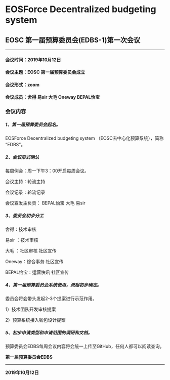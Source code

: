 # EOSForce Decentralized budgeting system 
## EOSC 第一届预算委员会(EDBS-1)第一次会议
---
#### 会议时间：2019年10月12日
#### 会议主题：EOSC 第一届预算委员会成立
#### 会议形式：zoom
#### 会议成员：舍得   易sir  大毛  Oneway  BEPAL怡宝

### 会议内容

##### 1、第一届预算委员会起名。
EOSForce Decentralized budgeting system （EOSC去中心化预算系统），简称 “EDBS”。

##### 2、会议形式确认
每周例会：周一下午3：00开启每周会议。

会议主持：轮流主持

会议记录：轮流记录

会议宣发主负责： BEPAL怡宝   大毛 易sir

##### 3、委员会初步分工

舍得：技术审核

易sir ：技术审核

大毛 ：社区审核 社区宣传

Oneway：综合事务 社区宣传

BEPAL怡宝：运营快讯  社区宣传

##### 4、第一届预算委员会系统使用，流程初步确定。

委员会将会带头发起2-3个提案进行示范作用。

1）技术团队开发审核提案

2）预算系统接入钱包设计提案

##### 5、初步申请类型和申请范围的调研和文档。

预算委员会EDBS每周会议内容将会统一上传至GitHub，任何人都可以阅读查询。

**第一届预算委员会EDBS**
***
**2019年10月12日**
